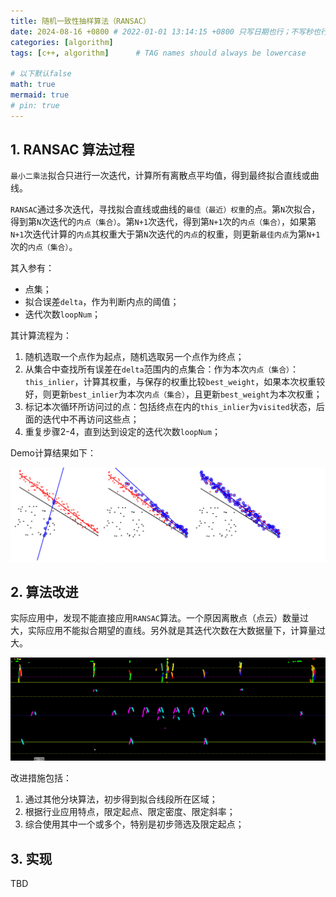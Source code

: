 ```yaml
---
title: 随机一致性抽样算法（RANSAC）
date: 2024-08-16 +0800 # 2022-01-01 13:14:15 +0800 只写日期也行；不写秒也行；这样也行 2022-03-09T00:55:42+08:00
categories: [algorithm]
tags: [c++, algorithm]      # TAG names should always be lowercase

# 以下默认false
math: true
mermaid: true
# pin: true
---
```


## 1. RANSAC 算法过程

`最小二乘法`拟合只进行一次迭代，计算所有离散点平均值，得到最终拟合直线或曲线。

`RANSAC`通过多次迭代，寻找拟合直线或曲线的`最佳（最近）权重`的点。第`N`次拟合，得到第`N`次迭代的`内点（集合）`。第`N+1`次迭代，得到第`N+1`次的`内点（集合）`，如果第`N+1`次迭代计算的`内点`其权重大于第`N`次迭代的`内点`的权重，则更新`最佳内点`为第`N+1`次的`内点（集合）`。

其入参有：

* 点集；
* 拟合误差`delta`，作为判断内点的阈值；
* 迭代次数`loopNum`；

其计算流程为：

1. 随机选取一个点作为起点，随机选取另一个点作为终点；
2. 从集合中查找所有误差在`delta`范围内的点集合：作为本次`内点（集合）`：`this_inlier`，计算其权重，与保存的权重比较`best_weight`，如果本次权重较好，则更新`best_inlier`为本次`内点（集合）`，且更新`best_weight`为本次权重；
3. 标记本次循环所访问过的点：包括终点在内的`this_inlier`为`visited`状态，后面的迭代中不再访问这些点；
4. 重复步骤2-4，直到达到设定的迭代次数`loopNum`；

Demo计算结果如下：

![RANSAC迭代结果](/assets/images/algorithm/RANSAC_20240816/RANSAC_result_demo.png)

## 2. 算法改进

实际应用中，发现不能直接应用`RANSAC`算法。一个原因离散点（点云）数量过大，实际应用不能拟合期望的直线。另外就是其迭代次数在大数据量下，计算量过大。

![钢轨探伤回放截图](/assets/images/algorithm/RANSAC_20240816/rai_way_snap.png)

改进措施包括：

1. 通过其他分块算法，初步得到拟合线段所在区域；
2. 根据行业应用特点，限定起点、限定密度、限定斜率；
3. 综合使用其中一个或多个，特别是初步筛选及限定起点；

## 3. 实现

TBD
